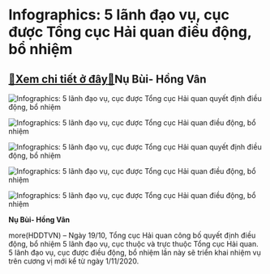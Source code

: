 Infographics: 5 lãnh đạo vụ, cục được Tổng cục Hải quan điều động, bổ nhiệm
===========================================================================

[:gift:Xem chi tiết ở đây:gift:](https://hddtvn.com/infographics-5-lanh-dao-vu-cuc-duoc-tong-cuc-hai-quan-dieu-dong-bo-nhiem/)Nụ Bùi- Hồng Vân
----------------





![Infographics: 5 lãnh đạo vụ, cục được Tổng cục Hải quan quyết định điều động, bổ nhiệm](https://hddtvn.com/wp-content/uploads/2021/01/5003_1_c_Quynh.jpg "Infographics: 5 lãnh đạo vụ, cục được Tổng cục Hải quan quyết định điều động, bổ nhiệm")






![Infographics: 5 lãnh đạo vụ, cục được Tổng cục Hải quan điều động, bổ nhiệm](https://hddtvn.com/wp-content/uploads/2021/01/0119_2_a_Bien.jpg "Infographics: Quá trình công tác của 5 lãnh đạo vụ, cục được Tổng cục Hải quan quyết định điều động, bổ nhiệm")






![Infographics: 5 lãnh đạo vụ, cục được Tổng cục Hải quan quyết định điều động, bổ nhiệm](https://haiquanonline.com.vn/stores/news_dataimages/nubt/102020/20/08/5005_3_a_khanh.jpg?rt=20201020085025 "Infographics: 5 lãnh đạo vụ, cục được Tổng cục Hải quan quyết định điều động, bổ nhiệm")






![Infographics: 5 lãnh đạo vụ, cục được Tổng cục Hải quan điều động, bổ nhiệm](https://hddtvn.com/wp-content/uploads/2021/01/0123_4_a_Hue.jpg "Infographics: Quá trình công tác của 5 lãnh đạo vụ, cục được Tổng cục Hải quan quyết định điều động, bổ nhiệm")






![Infographics: 5 lãnh đạo vụ, cục được Tổng cục Hải quan điều động, bổ nhiệm](https://haiquanonline.com.vn/stores/news_dataimages/nubt/102020/20/08/0125_5_a_huy.jpg?rt=20201020080127 "Infographics: Quá trình công tác của 5 lãnh đạo vụ, cục được Tổng cục Hải quan quyết định điều động, bổ nhiệm")




**Nụ Bùi- Hồng Vân**



more(HDDTVN) – Ngày 19/10, Tổng cục Hải quan công bố quyết định điều động, bổ nhiệm 5 lãnh đạo vụ, cục thuộc và trực thuộc Tổng cục Hải quan. 5 lãnh đạo vụ, cục được điều động, bổ nhiệm lần này sẽ triển khai nhiệm vụ trên cương vị mới kể từ ngày 1/11/2020.

